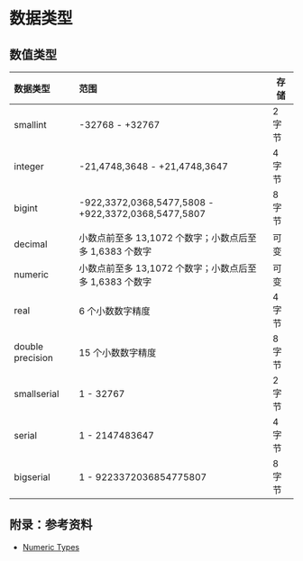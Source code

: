 # 数据类型

## 数值类型

| 数据类型         | 范围                                                    | 存储   |
| :--------------- | :------------------------------------------------------ | ------ |
| smallint         | -32768 - +32767                                         | 2 字节 |
| integer          | -21,4748,3648 - +21,4748,3647                           | 4 字节 |
| bigint           | -922,3372,0368,5477,5808 - +922,3372,0368,5477,5807     | 8 字节 |
| decimal          | 小数点前至多 13,1072 个数字；小数点后至多 1,6383 个数字 | 可变   |
| numeric          | 小数点前至多 13,1072 个数字；小数点后至多 1,6383 个数字 | 可变   |
| real             | 6 个小数数字精度                                        | 4 字节 |
| double precision | 15 个小数数字精度                                       | 8 字节 |
| smallserial      | 1 - 32767                                               | 2 字节 |
| serial           | 1 - 2147483647                                          | 4 字节 |
| bigserial        | 1 - 9223372036854775807                                 | 8 字节 |

## 附录：参考资料

- [Numeric Types](https://www.postgresql.org/docs/11/datatype-numeric.html)
